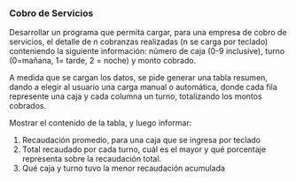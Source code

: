 ### Cobro de Servicios

Desarrollar un programa que permita cargar, para una empresa de cobro de servicios, el detalle de n cobranzas realizadas (n se carga por teclado) conteniendo la siguiente información: número de caja (0-9 inclusive), turno (0=mañana, 1= tarde, 2 = noche) y monto cobrado.

A medida que se cargan los datos, se pide generar una tabla resumen, dando a elegir al usuario una carga manual o automática, donde cada fila represente una caja y cada columna un turno, totalizando los montos cobrados.

Mostrar el contenido de la tabla, y luego informar:

1. Recaudación promedio, para una caja que se ingresa por teclado
2. Total recaudado por cada turno, cuál es el mayor y qué porcentaje representa sobre la recaudación total.
3. Qué caja y turno tuvo la menor recaudación acumulada